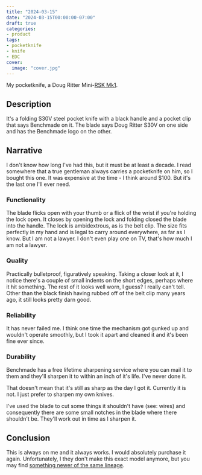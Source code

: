 ```yaml
---
title: "2024-03-15"
date: "2024-03-15T00:00:00-07:00"
draft: true
categories:
- product
tags:
- pocketknife
- knife
- EDC
cover:
  image: "cover.jpg"
---
```

My pocketknife, a Doug Ritter Mini-[RSK Mk1](http://www.dougritter.com/dr_rsk_mk1.htm).
<!--more-->
## Description

It's a folding S30V steel pocket knife with a black handle and a pocket clip that says Benchmade on it. The blade says Doug Ritter S30V on one side and has the Benchmade logo on the other.

## Narrative

I don't know how long I've had this, but it must be at least a decade. I read somewhere that a true gentleman always carries a pocketknife on him, so I bought this one. It was expensive at the time - I think around $100. But it's the last one I'll ever need.

### Functionality

The blade flicks open with your thumb or a flick of the wrist if you're holding the lock open. It closes by opening the lock and folding closed the blade into the handle. The lock is ambidextrous, as is the belt clip. The size fits perfectly in my hand and is legal to carry around everywhere, as far as I know. But I am not a lawyer. I don't even play one on TV, that's how much I am not a lawyer.

### Quality

Practically bulletproof, figuratively speaking. Taking a closer look at it, I notice there's a couple of small indents on the short edges, perhaps where it hit something. The rest of it looks well worn, I guess? I really can't tell. Other than the black finish having rubbed off of the belt clip many years ago, it still looks pretty darn good. 

### Reliability

It has never failed me. I think one time the mechanism got gunked up and wouldn't operate smoothly, but I took it apart and cleaned it and it's been fine ever since.

### Durability

Benchmade has a free lifetime sharpening service where you can mail it to them and they'll sharpen it to within an inch of it's life. I've never done it.

That doesn't mean that it's still as sharp as the day I got it. Currently it is not. I just prefer to sharpen my own knives.

I've used the blade to cut some things it shouldn't have (see: wires) and consequently there are some small notches in the blade where there shouldn't be. They'll work out in time as I sharpen it.

## Conclusion

This is always on me and it always works. I would absolutely purchase it again. Unfortunately, I they don't make this exact model anymore, but you may find [something newer of the same lineage](https://knifeworks.com/dr/).